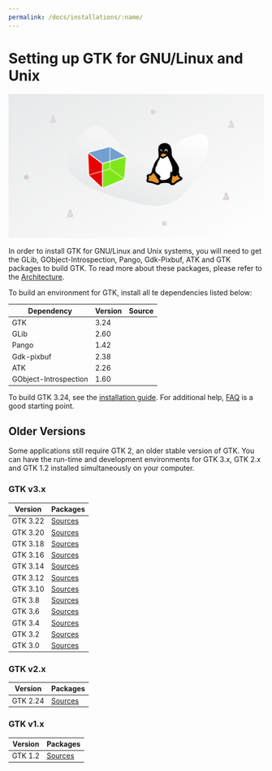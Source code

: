 ```yaml
---
permalink: /docs/installations/:name/
---
```

# Setting up GTK for GNU/Linux and Unix

![GTK and Linux](/assets/img/docs/docs-gtk-linux.png)

In order to install GTK for GNU/Linux and Unix systems, you will need to get the GLib, GObject-Introspection, Pango, Gdk-Pixbuf, ATK and GTK packages to build GTK. To read more about these packages, please refer to the [Architecture](/docs/architecture/).

To build an environment for GTK, install all te dependencies listed below:

Dependency | Version | Source
--- | --- | :---:
GTK | 3.24 | [<i class="fas fa-download"></i>](http://ftp.gnome.org/pub/gnome/sources/gtk+/3.24/)
GLib | 2.60 | [<i class="fas fa-download"></i>](http://ftp.gnome.org/pub/gnome/sources/glib/2.60/)
Pango | 1.42 | [<i class="fas fa-download"></i>](http://ftp.gnome.org/pub/gnome/sources/pango/1.42/)
Gdk-pixbuf | 2.38 | [<i class="fas fa-download"></i>](http://ftp.gnome.org/pub/gnome/sources/gdk-pixbuf/2.38/)
ATK | 2.26 | [<i class="fas fa-download"></i>](http://ftp.gnome.org/pub/gnome/sources/atk/2.26/)
GObject-Introspection | 1.60 | [<i class="fas fa-download"></i>](http://ftp.gnome.org/pub/gnome/sources/gobject-introspection/1.60/)

To build GTK 3.24, see the [installation guide](https://developer.gnome.org/gtk3/stable/gtk-building.html). For additional help, [FAQ](https://developer.gnome.org/gtk3/stable/gtk-question-index.html) is a good starting point.

## Older Versions

Some applications still require GTK 2, an older stable version of GTK. You can have the run-time and development environments for GTK 3.x, GTK 2.x and GTK 1.2 installed simultaneously on your computer.

### GTK v3.x

Version | Packages
--- | ---
GTK 3.22 | [Sources](http://ftp.gnome.org/pub/gnome/sources/gtk+/3.22/)
GTK 3.20 | [Sources](http://ftp.gnome.org/pub/gnome/sources/gtk+/3.20/)
GTK 3.18 | [Sources](http://ftp.gnome.org/pub/gnome/sources/gtk+/3.18/)
GTK 3.16 | [Sources](http://ftp.gnome.org/pub/gnome/sources/gtk+/3.16/)
GTK 3.14 | [Sources](http://ftp.gnome.org/pub/gnome/sources/gtk+/3.14/)
GTK 3.12 | [Sources](http://ftp.gnome.org/pub/gnome/sources/gtk+/3.12/)
GTK 3.10 | [Sources](http://ftp.gnome.org/pub/gnome/sources/gtk+/3.10/)
GTK 3.8 | [Sources](http://ftp.gnome.org/pub/gnome/sources/gtk+/3.8/)
GTK 3.6 | [Sources](http://ftp.gnome.org/pub/gnome/sources/gtk+/3.6/)
GTK 3.4 | [Sources](http://ftp.gnome.org/pub/gnome/sources/gtk+/3.4/)
GTK 3.2 | [Sources](http://ftp.gnome.org/pub/gnome/sources/gtk+/3.2/)
GTK 3.0 | [Sources](http://ftp.gnome.org/pub/gnome/sources/gtk+/3.0/)

### GTK v2.x

Version | Packages
--- | ---
GTK 2.24 | [Sources](http://ftp.gnome.org/pub/gnome/sources/gtk+/2.24/)

### GTK v1.x

Version | Packages
--- | ---
GTK 1.2 | [Sources](http://ftp.gnome.org/pub/gnome/sources/gtk+/1.2/)